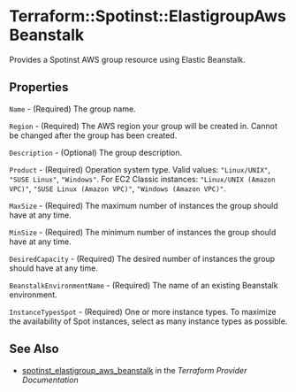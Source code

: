 # Terraform::Spotinst::ElastigroupAwsBeanstalk

Provides a Spotinst AWS group resource using Elastic Beanstalk.

## Properties

`Name` - (Required) The group name.

`Region` - (Required) The AWS region your group will be created in. Cannot be changed after the group has been created.

`Description` - (Optional) The group description.

`Product` - (Required) Operation system type. Valid values: `"Linux/UNIX"`, `"SUSE Linux"`, `"Windows"`. For EC2 Classic instances:  `"Linux/UNIX (Amazon VPC)"`, `"SUSE Linux (Amazon VPC)"`, `"Windows (Amazon VPC)"`.

`MaxSize` - (Required) The maximum number of instances the group should have at any time.

`MinSize` - (Required) The minimum number of instances the group should have at any time.

`DesiredCapacity` - (Required) The desired number of instances the group should have at any time.

`BeanstalkEnvironmentName` - (Required) The name of an existing Beanstalk environment.

`InstanceTypesSpot` - (Required) One or more instance types. To maximize the availability of Spot instances, select as many instance types as possible.


## See Also

* [spotinst_elastigroup_aws_beanstalk](https://www.terraform.io/docs/providers/spotinst/r/elastigroup_aws_beanstalk.html) in the _Terraform Provider Documentation_